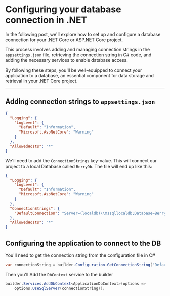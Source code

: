 # Configuring your database connection in .NET

In the following post, we'll explore how to set up and configure a database connection for your .NET Core or ASP.NET Core project.

This process involves adding and managing connection strings in the `appsettings.json` file, retrieving the connection string in C# code, and adding the necessary services to enable database access.

By following these steps, you'll be well-equipped to connect your application to a database, an essential component for data storage and retrieval in your .NET Core project.

---


## Adding connection strings to `appsettings.json`

``` json
{
  "Logging": {
    "LogLevel": {
      "Default": "Information",
      "Microsoft.AspNetCore": "Warning"
    }
  },
  "AllowedHosts": "*"
}
```

We'll need to add the `ConnectionStrings` key-value. This will connect our project to a local Database called `BerryDb`. The file will end up like this:

``` json
{
  "Logging": {
    "LogLevel": {
      "Default": "Information",
      "Microsoft.AspNetCore": "Warning"
    }
  },
  "ConnectionStrings": {
    "DefaultConnection": "Server=(localdb)\\mssqllocaldb;Database=BerryDb;Trusted_Connection=True;MultipleActiveResultSets=true",
  },
  "AllowedHosts": "*"
}
```

## Configuring the application to connect to the DB

You'll need to get the connection string from the configuration file in C#

``` C#
var connectionString = builder.Configuration.GetConnectionString("DefaultConnection");
```

Then you'll Add the `DbContext` service to the builder

``` C#
builder.Services.AddDbContext<ApplicationDbContext>(options =>
    options.UseSqlServer(connectionString));
```
